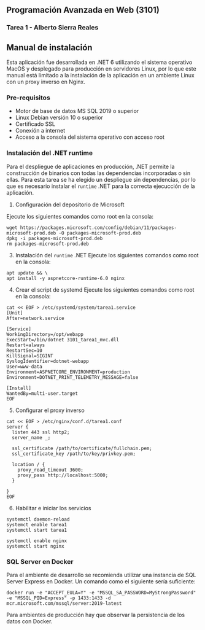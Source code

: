 ## Programación Avanzada en Web (3101)
### Tarea 1 - Alberto Sierra Reales


## Manual de instalación
Esta aplicación fue desarrollada en .NET 6 utilizando el sistema operativo MacOS y desplegado para producción en servidores Linux, por lo que este manual está limitado
a la instalación de la aplicación en un ambiente Linux con un proxy inverso en Nginx.

### Pre-requisitos
- Motor de base de datos MS SQL 2019 o superior
- Linux Debian versión 10 o superior
- Certificado SSL
- Conexión a internet
- Acceso a la consola del sistema operativo con acceso root

### Instalación del .NET runtime
Para el despliegue de aplicaciones en producción, .NET permite la construcción de binarios con todas las dependencias incorporadas o sin ellas.
Para esta tarea se ha elegido un despliegue sin dependencias, por lo que es necesario instalar el `runtime` .NET para la correcta ejecucción de la aplicación.

1. Configuración del depositorio de Microsoft

Ejecute los siguientes comandos como root en la consola:
```
wget https://packages.microsoft.com/config/debian/11/packages-microsoft-prod.deb -O packages-microsoft-prod.deb
dpkg -i packages-microsoft-prod.deb
rm packages-microsoft-prod.deb
```

3. Instalación del `runtime` .NET
Ejecute los siguientes comandos como root en la consola:
```
apt update && \
apt install -y aspnetcore-runtime-6.0 nginx
```

4. Crear el script de systemd
Ejecute los siguientes comandos como root en la consola:
```
cat << EOF > /etc/systemd/system/tarea1.service
[Unit]
After=network.service

[Service]
WorkingDirectory=/opt/webapp
ExecStart=/bin/dotnet 3101_tarea1_mvc.dll
Restart=always
RestartSec=10
KillSignal=SIGINT
SyslogIdentifier=dotnet-webapp
User=www-data
Environment=ASPNETCORE_ENVIRONMENT=production
Environment=DOTNET_PRINT_TELEMETRY_MESSAGE=false

[Install]
WantedBy=multi-user.target
EOF
```

5. Configurar el proxy inverso
```
cat << EOF > /etc/nginx/conf.d/tarea1.conf
server {
  listen 443 ssl http2;
  server_name _;

  ssl_certificate /path/to/certificate/fullchain.pem;
  ssl_certificate_key /path/to/key/privkey.pem;

  location / {
    proxy_read_timeout 3600;
    proxy_pass http://localhost:5000;
  }

}
EOF
```

6. Habilitar e iniciar los servicios
```
systemctl daemon-reload
systemct enable tarea1
systemctl start tarea1

systemctl enable nginx
systemctl start nginx
```

### SQL Server en Docker
Para el ambiente de desarrollo se recomienda utilizar una instancia de SQL Server Express en Docker. Un comando como el siguiente sería suficiente:
```
docker run -e "ACCEPT_EULA=Y" -e "MSSQL_SA_PASSWORD=MyStrongPassword" -e "MSSQL_PID=Express" -p 1433:1433 -d mcr.microsoft.com/mssql/server:2019-latest
```

Para ambientes de producción hay que observar la persistencia de los datos con Docker.
